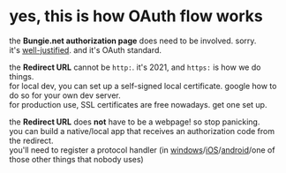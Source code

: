 # yes, this is how OAuth flow works

the **Bungie.net authorization page** does need to be involved. sorry.  
it's [well-justified](https://github.com/Bungie-net/api/wiki/OAuth-Documentation#signing-in-via-the-system-web-browser). and it's OAuth standard.

the **Redirect URL** cannot be `http:`. it's 2021, and `https:` is how we do things.  
for local dev, you can set up a self-signed local certificate. google how to do so for your own dev server.  
for production use, SSL certificates are free nowadays. get one set up.

the **Redirect URL** does **not** have to be a webpage! so stop panicking.  
you can build a native/local app that receives an authorization code from the redirect.  
you'll need to register a protocol handler (in [windows](https://docs.microsoft.com/en-us/windows/win32/search/-search-3x-wds-ph-install-registration)/[iOS](https://developer.apple.com/documentation/xcode/defining-a-custom-url-scheme-for-your-app)/[android](https://developer.android.com/training/app-links)/one of those other things that nobody uses)